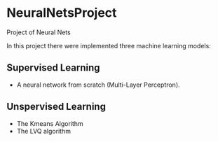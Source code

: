 # NeuralNetsProject
Project of Neural Nets

In this project there were implemented three machine learning models:

## Supervised Learning ##
- A neural network from scratch (Multi-Layer Perceptron).

## Unspervised Learning ##
- The Kmeans Algorithm
- The LVQ algorithm



